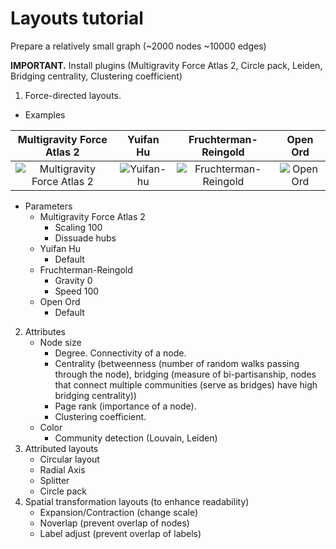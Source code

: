 # Layouts tutorial

Prepare a relatively small graph (~2000 nodes ~10000 edges)

**IMPORTANT.** Install plugins (Multigravity Force Atlas 2, Circle pack, Leiden, Bridging centrality, Clustering coefficient)

1. Force-directed layouts.

* Examples

Multigravity Force Atlas 2 |  Yuifan Hu | Fruchterman-Reingold | Open Ord
:-------------------------:|:-------------------------:|:-------------------------:|:-------------------------:
![Multigravity Force Atlas 2](https://raw.githubusercontent.com/mizvol/gephi-tutorials/master/Layouts/images/force-atlas.gif)  |  ![Yuifan-hu](https://raw.githubusercontent.com/mizvol/gephi-tutorials/master/Layouts/images/yifan-hu.gif) | ![Fruchterman-Reingold](https://raw.githubusercontent.com/mizvol/gephi-tutorials/master/Layouts/images/f-r.gif) | ![Open Ord](https://raw.githubusercontent.com/mizvol/gephi-tutorials/master/Layouts/images/openord.gif)
* Parameters
	* Multigravity Force Atlas 2 
		* Scaling 100
		* Dissuade hubs
	* Yuifan Hu
		* Default
	* Fruchterman-Reingold
		* Gravity 0
		* Speed 100
	* Open Ord
		* Default

2. Attributes
    * Node size
    	* Degree. Connectivity of a node.
    	* Centrality (betweenness (number of random walks passing through the node), bridging (measure of bi-partisanship, nodes that connect multiple communities (serve as bridges) have high bridging centrality))
    	* Page rank (importance of a node).
    	* Clustering coefficient.
    * Color
    	* Community detection (Louvain, Leiden)
3. Attributed layouts
    * Circular layout
    * Radial Axis
	* Splitter
	* Circle pack
4. Spatial transformation layouts (to enhance readability)
	* Expansion/Contraction (change scale)
	* Noverlap (prevent overlap of nodes)
	* Label adjust (prevent overlap of labels)
